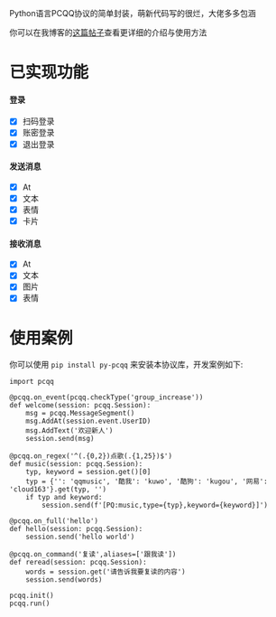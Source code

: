 Python语言PCQQ协议的简单封装，萌新代码写的很烂，大佬多多包涵

你可以在我博客的[这篇帖子](http://blog.yeli.work/2021/09/11/py-pcqq/)查看更详细的介绍与使用方法

# 已实现功能

#### 登录
- [x] 扫码登录
- [x] 账密登录
- [x] 退出登录

#### 发送消息
- [x] At
- [x] 文本
- [x] 表情
- [x] 卡片

#### 接收消息
- [x] At
- [x] 文本
- [x] 图片
- [x] 表情

# 使用案例

你可以使用 `pip install py-pcqq` 来安装本协议库，开发案例如下:

```
import pcqq

@pcqq.on_event(pcqq.checkType('group_increase'))
def welcome(session: pcqq.Session):
    msg = pcqq.MessageSegment()
    msg.AddAt(session.event.UserID)
    msg.AddText('欢迎新人')
    session.send(msg)

@pcqq.on_regex('^(.{0,2})点歌(.{1,25})$')
def music(session: pcqq.Session):
    typ, keyword = session.get()[0]
    typ = {'': 'qqmusic', '酷我': 'kuwo', '酷狗': 'kugou', '网易': 'cloud163'}.get(typ, '')
    if typ and keyword:
        session.send(f'[PQ:music,type={typ},keyword={keyword}]')

@pcqq.on_full('hello')
def hello(session: pcqq.Session):
    session.send('hello world')

@pcqq.on_command('复读',aliases=['跟我读'])
def reread(session: pcqq.Session):
    words = session.get('请告诉我要复读的内容')
    session.send(words)

pcqq.init()
pcqq.run()
```

